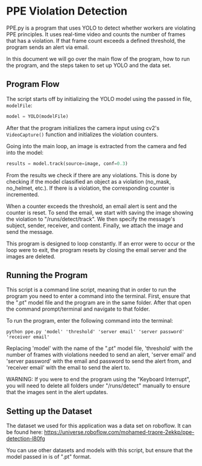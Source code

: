 # PPE Violation Detection

PPE.py is a program that uses YOLO to detect whether workers are violating PPE principles. It uses real-time video and counts the number of frames that has a violation.
If that frame count exceeds a defined threshold, the program sends an alert via email.

In this document we will go over the main flow of the program, how to run the program, and the steps taken to set up YOLO and the data set.

## Program Flow

The script starts off by initializing the YOLO model using the passed in file, `modelFile`:

```python
model = YOLO(modelFile)
```

After that the program initializes the camera input using cv2's `VideoCapture()` function and initializes the violation counters.

Going into the main loop, an image is extracted from the camera and fed into the model:

```python
results = model.track(source=image, conf=0.3)
```

From the results we check if there are any violations. This is done by checking if the model classified an object as a violation (no_mask, no_helmet, etc.). If there is a violation, the corresponding counter is incremented.

When a counter exceeds the threshold, an email alert is sent and the counter is reset. To send the email, we start with saving the image showing the violation to "/runs/detect/track". We then specify the message's subject, sender, receiver, and content. Finally, we attach the image and send the message.

This program is designed to loop constantly. If an error were to occur or the loop were to exit, the program resets by closing the email server and the images are deleted.

## Running the Program

This script is a command line script, meaning that in order to run the program you need to enter a command into the terminal. First, ensure that the ".pt" model file and the program are in the same folder. After that open the command prompt/terminal and navigate to that folder.

To run the program, enter the following command into the terminal:

```python ppe.py 'model' 'threshold' 'server email' 'server password' 'receiver email'```

Replacing 'model' with the name of the ".pt" model file, 'threshold' with the number of frames with violations needed to send an alert, 'server email' and 'server password' with the email and password to send the alert from, and 'receiver email' with the email to send the alert to.

WARNING: If you were to end the program using the "Keyboard Interrupt", you will need to delete all folders under "/runs/detect" manually to ensure that the images sent in the alert updates.

## Setting up the Dataset

The dataset we used for this application was a data set on roboflow. It can be found here: https://universe.roboflow.com/mohamed-traore-2ekkp/ppe-detection-l80fg

You can use other datasets and models with this script, but ensure that the model passed in is of ".pt" format.
